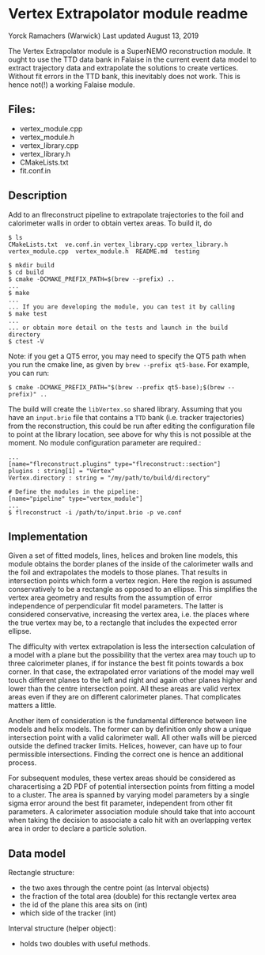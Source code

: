 # Vertex Extrapolator module readme

Yorck Ramachers (Warwick)
Last updated August 13, 2019

The Vertex Extrapolator module is a SuperNEMO reconstruction module. It ought to use the TTD data bank in Falaise in the current
event data model to extract trajectory data and extrapolate the solutions to create vertices. Without fit errors in the TTD bank,
this inevitably does not work. This is hence not(!) a working Falaise module.

## Files:

- vertex_module.cpp
- vertex_module.h
- vertex_library.cpp
- vertex_library.h
- CMakeLists.txt
- fit.conf.in


## Description

Add to an flreconstruct pipeline to extrapolate trajectories to the foil and calorimeter walls in order to obtain vertex areas. To build it, do

``` console
$ ls
CMakeLists.txt  ve.conf.in vertex_library.cpp vertex_library.h vertex_module.cpp  vertex_module.h  README.md  testing

$ mkdir build
$ cd build
$ cmake -DCMAKE_PREFIX_PATH=$(brew --prefix) ..
...
$ make
...
... If you are developing the module, you can test it by calling
$ make test
...
... or obtain more detail on the tests and launch in the build directory
$ ctest -V
```

Note: if you get a QT5 error, you may need to specify the QT5 path when you run the cmake line, as given by `brew --prefix qt5-base`. For example, you can run:
``` console
$ cmake -DCMAKE_PREFIX_PATH="$(brew --prefix qt5-base);$(brew --prefix)" ..
``` 

The build will create the `libVertex.so` shared library. Assuming that you have an `input.brio` file that contains a `TTD` bank (i.e. tracker trajectories) from the reconstruction, this could be run after editing the configuration file to point at the library location, see above for why this is not possible at the moment. No module configuration parameter are required.:

``` console
...
[name="flreconstruct.plugins" type="flreconstruct::section"]
plugins : string[1] = "Vertex"
Vertex.directory : string = "/my/path/to/build/directory"

# Define the modules in the pipeline:
[name="pipeline" type="vertex_module"]
...
$ flreconstruct -i /path/to/input.brio -p ve.conf 
```

## Implementation
Given a set of fitted models, lines, helices and broken line models, this module obtains the border planes of the inside of the calorimeter walls and the foil and extrapolates the models to those planes. That results in intersection points which form a vertex region. Here the region is assumed conservatively to be a rectangle as opposed to an ellipse. This simplifies the vertex area geometry and results from the assumption of error independence of perpendicular fit model parameters. The latter is considered conservative, increasing the vertex area, i.e. the places where the true vertex may be, to a rectangle that includes the expected error ellipse.

The difficulty with vertex extrapolation is less the intersection calculation of a model with a plane but the possibility that the vertex area may touch up to three calorimeter planes, if for instance the best fit points towards a box corner. In that case, the extrapolated error variations of the model may well touch different planes to the left and right and again other planes higher and lower than the centre intersection point. All these areas are valid vertex areas even if they are on different calorimeter planes. That complicates matters a little.

Another item of consideration is the fundamental difference between line models and helix models. The former can by definition only show a unique intersection point with a valid calorimeter wall. All other walls will be pierced outside the defined tracker limits. Helices, however, can have up to four permissible intersections. Finding the correct one is hence an additional process.

For subsequent modules, these vertex areas should be considered as characertising a 2D PDF of potential intersection points from fitting a model to a cluster. The area is spanned by varying model parameters by a single sigma error around the best fit parameter, independent from other fit parameters. A calorimeter association module should take that into account when taking the decision to associate a calo hit with an overlapping vertex area in order to declare a particle solution.


## Data model
Rectangle structure:
- the two axes through the centre point (as Interval objects)
- the fraction of the total area (double) for this rectangle vertex area
- the id of the plane this area sits on (int)
- which side of the tracker (int)

Interval structure (helper object):
- holds two doubles with useful methods.
